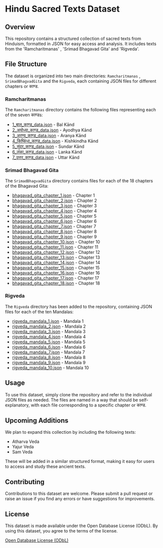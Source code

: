 # Hindu Sacred Texts Dataset

## Overview
This repository contains a structured collection of sacred texts from Hinduism, formatted in JSON for easy access and analysis. It includes texts from the 'Ramcharitmanas' , 'Srimad Bhagavad Gita' and 'Rigveda'.

## File Structure
The dataset is organized into two main directories: `Ramcharitmanas` , `SrimadBhagvadGita` and the `Rigveda`, each containing JSON files for different chapters or काण्ड.

### Ramcharitmanas
The `Ramcharitmanas` directory contains the following files representing each of the seven काण्डs:

- [1_बाल_काण्ड_data.json](./Ramcharitmanas/1_बाल_काण्ड_data.json) - Bal Kānd
- [2_अयोध्या_काण्ड_data.json](./Ramcharitmanas/2_अयोध्या_काण्ड_data.json) - Ayodhya Kānd
- [3_अरण्य_काण्ड_data.json](./Ramcharitmanas/3_अरण्य_काण्ड_data.json) - Aranya Kānd
- [4_किष्किंधा_काण्ड_data.json](./Ramcharitmanas/4_किष्किंधा_काण्ड_data.json) - Kishkindha Kānd
- [5_सुंदर_काण्ड_data.json](./Ramcharitmanas/5_सुंदर_काण्ड_data.json) - Sundar Kānd
- [6_लंका_काण्ड_data.json](./Ramcharitmanas/6_लंका_काण्ड_data.json) - Lanka Kānd
- [7_उत्तर_काण्ड_data.json](./Ramcharitmanas/7_उत्तर_काण्ड_data.json) - Uttar Kānd

### Srimad Bhagavad Gita
The `SrimadBhagvadGita` directory contains files for each of the 18 chapters of the Bhagavad Gita:

- [bhagavad_gita_chapter_1.json](./SrimadBhagvadGita/bhagavad_gita_chapter_1.json) - Chapter 1
- [bhagavad_gita_chapter_2.json](./SrimadBhagvadGita/bhagavad_gita_chapter_2.json) - Chapter 2
- [bhagavad_gita_chapter_3.json](./SrimadBhagvadGita/bhagavad_gita_chapter_3.json) - Chapter 3
- [bhagavad_gita_chapter_4.json](./SrimadBhagvadGita/bhagavad_gita_chapter_4.json) - Chapter 4
- [bhagavad_gita_chapter_5.json](./SrimadBhagvadGita/bhagavad_gita_chapter_5.json) - Chapter 5
- [bhagavad_gita_chapter_6.json](./SrimadBhagvadGita/bhagavad_gita_chapter_6.json) - Chapter 6
- [bhagavad_gita_chapter_7.json](./SrimadBhagvadGita/bhagavad_gita_chapter_7.json) - Chapter 7
- [bhagavad_gita_chapter_8.json](./SrimadBhagvadGita/bhagavad_gita_chapter_8.json) - Chapter 8
- [bhagavad_gita_chapter_9.json](./SrimadBhagvadGita/bhagavad_gita_chapter_9.json) - Chapter 9
- [bhagavad_gita_chapter_10.json](./SrimadBhagvadGita/bhagavad_gita_chapter_10.json) - Chapter 10
- [bhagavad_gita_chapter_11.json](./SrimadBhagvadGita/bhagavad_gita_chapter_11.json) - Chapter 11
- [bhagavad_gita_chapter_12.json](./SrimadBhagvadGita/bhagavad_gita_chapter_12.json) - Chapter 12
- [bhagavad_gita_chapter_13.json](./SrimadBhagvadGita/bhagavad_gita_chapter_13.json) - Chapter 13
- [bhagavad_gita_chapter_14.json](./SrimadBhagvadGita/bhagavad_gita_chapter_14.json) - Chapter 14
- [bhagavad_gita_chapter_15.json](./SrimadBhagvadGita/bhagavad_gita_chapter_15.json) - Chapter 15
- [bhagavad_gita_chapter_16.json](./SrimadBhagvadGita/bhagavad_gita_chapter_16.json) - Chapter 16
- [bhagavad_gita_chapter_17.json](./SrimadBhagvadGita/bhagavad_gita_chapter_17.json) - Chapter 17
- [bhagavad_gita_chapter_18.json](./SrimadBhagvadGita/bhagavad_gita_chapter_18.json) - Chapter 18

### Rigveda
The `Rigveda` directory has been added to the repository, containing JSON files for each of the ten Mandalas:

- [rigveda_mandala_1.json](./Rigveda/rigveda_mandala_1.json) - Mandala 1
- [rigveda_mandala_2.json](./Rigveda/rigveda_mandala_2.json) - Mandala 2
- [rigveda_mandala_3.json](./Rigveda/rigveda_mandala_3.json) - Mandala 3
- [rigveda_mandala_4.json](./Rigveda/rigveda_mandala_4.json) - Mandala 4
- [rigveda_mandala_5.json](./Rigveda/rigveda_mandala_5.json) - Mandala 5
- [rigveda_mandala_6.json](./Rigveda/rigveda_mandala_6.json) - Mandala 6
- [rigveda_mandala_7.json](./Rigveda/rigveda_mandala_7.json) - Mandala 7
- [rigveda_mandala_8.json](./Rigveda/rigveda_mandala_8.json) - Mandala 8
- [rigveda_mandala_9.json](./Rigveda/rigveda_mandala_9.json) - Mandala 9
- [rigveda_mandala_10.json](./Rigveda/rigveda_mandala_10.json) - Mandala 10



## Usage
To use this dataset, simply clone the repository and refer to the individual JSON files as needed. The files are named in a way that should be self-explanatory, with each file corresponding to a specific chapter or काण्ड.

## Upcoming Additions
We plan to expand this collection by including the following texts:

- Atharva Veda
- Yajur Veda
- Sam Veda

These will be added in a similar structured format, making it easy for users to access and study these ancient texts.

## Contributing
Contributions to this dataset are welcome. Please submit a pull request or raise an issue if you find any errors or have suggestions for improvements.

## License
This dataset is made available under the Open Database License (ODbL). By using this dataset, you agree to the terms of the license.

[Open Database License (ODbL)](https://opendatacommons.org/licenses/odbl/)
